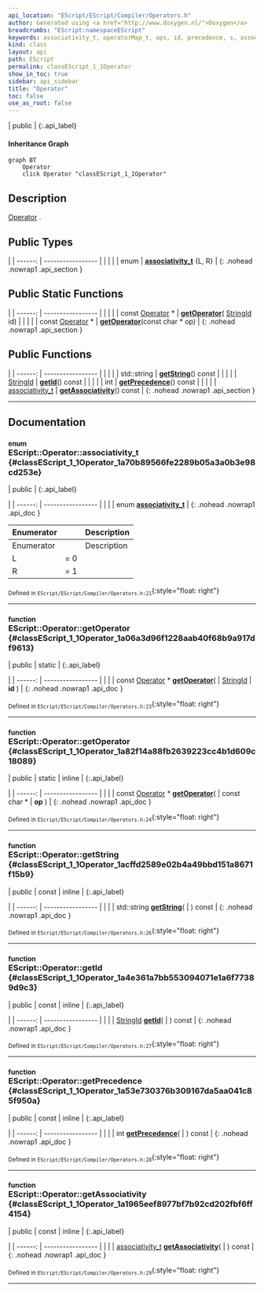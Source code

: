 ```yaml
---
api_location: "EScript/EScript/Compiler/Operators.h"
author: Generated using <a href="http://www.doxygen.nl/">Doxygen</a>
breadcrumbs: "EScript:namespaceEScript"
keywords: associativity_t, operatorMap_t, ops, id, precedence, s, associativity, getOperator, getOperator, getString, getId, getPrecedence, getAssociativity, declareOperator, Operator
kind: class
layout: api
path: EScript
permalink: classEScript_1_1Operator
show_in_toc: true
sidebar: api_sidebar
title: "Operator"
toc: false
use_as_root: false
---
```


| public |
{:.api_label}

#### Inheritance Graph

```mermaid
graph BT
	Operator
	click Operator "classEScript_1_1Operator"
```

## Description

[Operator](classEScript_1_1Operator) .



## Public Types

|
| ------: | ----------------- |
|  | |
| enum | **[associativity_t](#classEScript_1_1Operator_1a70b89566fe2289b05a3a0b3e98cd253e)** {L, R} |
{: .nohead .nowrap1 .api_section }


## Public Static Functions

|
| ------: | ----------------- |
|  | |
| const [Operator](classEScript_1_1Operator) * | **[getOperator](#classEScript_1_1Operator_1a06a3d96f1228aab40f68b9a917df9613)**( [StringId](classEScript_1_1StringId)  id) |
|  | |
| const [Operator](classEScript_1_1Operator) * | **[getOperator](#classEScript_1_1Operator_1a82f14a88fb2639223cc4b1d609c18089)**(const char * op) |
{: .nohead .nowrap1 .api_section }


## Public Functions

|
| ------: | ----------------- |
|  | |
| std::string | **[getString](#classEScript_1_1Operator_1acffd2589e02b4a49bbd151a8671f15b9)**() const |
|  | |
| [StringId](classEScript_1_1StringId) | **[getId](#classEScript_1_1Operator_1a4e361a7bb553094071e1a6f77389d9c3)**() const |
|  | |
| int | **[getPrecedence](#classEScript_1_1Operator_1a53e730376b309167da5aa041c85f950a)**() const |
|  | |
| [associativity_t](classEScript_1_1Operator#classEScript_1_1Operator_1a70b89566fe2289b05a3a0b3e98cd253e) | **[getAssociativity](#classEScript_1_1Operator_1a1965eef8977bf7b92cd202fbf6ff4154)**() const |
{: .nohead .nowrap1 .api_section }


-------------------------------------------------------------------

## Documentation

### <small>enum</small><br/> EScript::Operator::associativity_t {#classEScript_1_1Operator_1a70b89566fe2289b05a3a0b3e98cd253e}

| public |
{:.api_label}

|
| ------: | ----------------- |
|  |
| enum **[associativity_t](#classEScript_1_1Operator_1a70b89566fe2289b05a3a0b3e98cd253e)** |
{: .nohead .nowrap1 .api_doc }

| Enumerator |     | Description | 
| ---------- | --- | ----------- | 
| Enumerator |     | Description | 
| L          | = 0 |             | 
| R          | = 1 |             | 





<sub>Defined in `EScript/EScript/Compiler/Operators.h:21`</sub>{:style="float: right"}

-------------------------------------------------------------------

### <small>function</small><br/> EScript::Operator::getOperator {#classEScript_1_1Operator_1a06a3d96f1228aab40f68b9a917df9613}

| public | static |
{:.api_label}

|
| ------: | ----------------- |
|  |
| const [Operator](classEScript_1_1Operator) * **[getOperator](#classEScript_1_1Operator_1a06a3d96f1228aab40f68b9a917df9613)**( |  [StringId](classEScript_1_1StringId)  | **id** ) |
{: .nohead .nowrap1 .api_doc }





<sub>Defined in `EScript/EScript/Compiler/Operators.h:23`</sub>{:style="float: right"}

-------------------------------------------------------------------

### <small>function</small><br/> EScript::Operator::getOperator {#classEScript_1_1Operator_1a82f14a88fb2639223cc4b1d609c18089}

| public | static | inline |
{:.api_label}

|
| ------: | ----------------- |
|  |
| const [Operator](classEScript_1_1Operator) * **[getOperator](#classEScript_1_1Operator_1a82f14a88fb2639223cc4b1d609c18089)**( | const char * | **op** ) |
{: .nohead .nowrap1 .api_doc }





<sub>Defined in `EScript/EScript/Compiler/Operators.h:24`</sub>{:style="float: right"}

-------------------------------------------------------------------

### <small>function</small><br/> EScript::Operator::getString {#classEScript_1_1Operator_1acffd2589e02b4a49bbd151a8671f15b9}

| public | const | inline |
{:.api_label}

|
| ------: | ----------------- |
|  |
| std::string **[getString](#classEScript_1_1Operator_1acffd2589e02b4a49bbd151a8671f15b9)**( |  ) const |
{: .nohead .nowrap1 .api_doc }





<sub>Defined in `EScript/EScript/Compiler/Operators.h:26`</sub>{:style="float: right"}

-------------------------------------------------------------------

### <small>function</small><br/> EScript::Operator::getId {#classEScript_1_1Operator_1a4e361a7bb553094071e1a6f77389d9c3}

| public | const | inline |
{:.api_label}

|
| ------: | ----------------- |
|  |
| [StringId](classEScript_1_1StringId) **[getId](#classEScript_1_1Operator_1a4e361a7bb553094071e1a6f77389d9c3)**( |  ) const |
{: .nohead .nowrap1 .api_doc }





<sub>Defined in `EScript/EScript/Compiler/Operators.h:27`</sub>{:style="float: right"}

-------------------------------------------------------------------

### <small>function</small><br/> EScript::Operator::getPrecedence {#classEScript_1_1Operator_1a53e730376b309167da5aa041c85f950a}

| public | const | inline |
{:.api_label}

|
| ------: | ----------------- |
|  |
| int **[getPrecedence](#classEScript_1_1Operator_1a53e730376b309167da5aa041c85f950a)**( |  ) const |
{: .nohead .nowrap1 .api_doc }





<sub>Defined in `EScript/EScript/Compiler/Operators.h:28`</sub>{:style="float: right"}

-------------------------------------------------------------------

### <small>function</small><br/> EScript::Operator::getAssociativity {#classEScript_1_1Operator_1a1965eef8977bf7b92cd202fbf6ff4154}

| public | const | inline |
{:.api_label}

|
| ------: | ----------------- |
|  |
| [associativity_t](classEScript_1_1Operator#classEScript_1_1Operator_1a70b89566fe2289b05a3a0b3e98cd253e) **[getAssociativity](#classEScript_1_1Operator_1a1965eef8977bf7b92cd202fbf6ff4154)**( |  ) const |
{: .nohead .nowrap1 .api_doc }





<sub>Defined in `EScript/EScript/Compiler/Operators.h:29`</sub>{:style="float: right"}

-------------------------------------------------------------------

